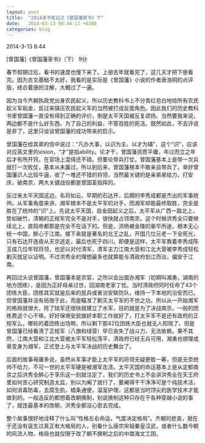 ```yaml
---
layout: post
title:  "2014读书笔记之《曾国藩家书》下"
date:   2014-03-13 08:44:11 +0300
categories: blog
---
```

2014-3-13 8:44

[曾国藩]《曾国藩家书》（下）  9分

春节假期过后，看书的速度也慢下来了。上册去年就看完了，这几天才把下册看完。因为古文基础不太好，我看的是实际是《曾国藩》小说的作者唐浩明的点评版，结合着唐的注解，大概过了一遍。

因为当今兲朝执政党出身农民起义，所以历史教科书上不分青红皂白地给所有农民起义军贴金，反过来镇压农民起义军的当然被打成反面角色。因此我们的历史教科书里曾国藩一直没有得到正确的评价，倒是太平天国被反复颂扬。当然要我来说，两边都不是什么好东西，为了自己的利益，不管百姓的死活。既然如此，不去评说是非了，这里只谈谈曾国藩的成功带来的启示。

曾国藩在给其弟的信中说过：“凡办大事，以识为主，以才为辅”，这个“识”，应该对应英文里的vision，“才”是指ability。论才干，曾国藩资质平庸，年过而立之年后才有所开窍，在官场上混得还不错。但要论带兵打仗，曾国藩基本上是带一次兵就打一次败仗，基本从未赢过。所以到后来，曾国藩根本不敢亲自带兵了。幸好曾国藩识人比较牛逼，收了一堆还不错的将领，当然最关键的是亲弟弟给力，打安庆，破南京，两大关键战役都是曾国荃指挥的。

反过来太平天国这边，名将如云，早期的石达开，后期的李秀成都是杰出的军事统帅。从军事角度来讲，湘军根本不是太平军的对手，而湘军却能最终取胜，完全是胜在了统帅的“识”上。先说太平天国，自金田起义之后，太平军从广西一路北上，势如破竹，清朝的正规军完全不是对手，很快就占领南京。这个时候洪秀全只要继续北上，直捣帝都那是完全不在话下的。但是，洪杨被金陵的豪华所迷，根本无心统一中国，醉心于江南。接下来就是著名的北王之乱，开国几位元老一下全死光，只有石达开连夜从天京逃走，最后也死于四川。即便是这样，太平军靠着李秀成陈玉成几位年轻将领，也足以对付清军，清军主力江南大营和江北大营被李秀成轻松剿灭就足以证明。不过洪秀全的理想最多也就算能与清政府划江而治，偏安于江南。

再回过头说曾国藩，曾国藩本是京官，之所以会出面办湘军（初期叫湘勇，湖南的地方团练），是因为正好母亲过世，回湖南老家丁忧。当时清政府同时任命了43个团练大臣，团练其实就是后来的民兵或者治安联防队，维持一下本地的治安而已。但曾国藩并没有局限于此，而是瞄准了剿灭太平军的不世之功。所以从一开始湘军的格局就很大，除了陆军还很快就建立了水军，目的就是为了决战南京。一般的团练费这个心干嘛，好好保境安民做好本职工作就好了，打太平军不是还有政府的正规军么，哪轮的着团练出场啊，所以剩下那42位团练大臣也就无人知晓了。但是曾国藩已经看清了正规军（八旗和绿营）早已丧失了战斗力，无法依赖。果不其然，江南大营和江北大营被太平军轻松荡平，清政府已经无兵可用，湘勇也顺理成章变身为湘军，正式登上与太平军决战的历史舞台了。

后面的故事毋庸多说，虽然从军事才能上太平军的将领无疑更胜一筹，但是无奈统帅不给力，不可一世的太平军硬是被湘军击溃。太平天国的命运基本上是从定都南京之后洪秀全醉心于享乐这一刻就注定了，我们的历史书上不会讲洪秀全在天王府里如何苦心研究制造太监，别以为阉了就行了，要阉得干干净净可是个纯技术活，如何消毒防毒，去腐生肌，蜡条通便，温室护理，这都是当时顶尖的医学技术才能做到的。一般造反的都想着改朝换制，别说换制这种只存在于各种穿越小说的事了，就连最基本的改朝，洪秀全都没心思去完成。

整个故事很好地诠释了什么叫“性格左右命运，气度决定格局”。兲朝的悲哀，就在于还没有诞生过真正有大格局的人，别看什么唐宗宋祖秦皇汉武，或者什么数今朝的风流人物，格局也就仅限于改了朝不换制之后的中南海文工团。
